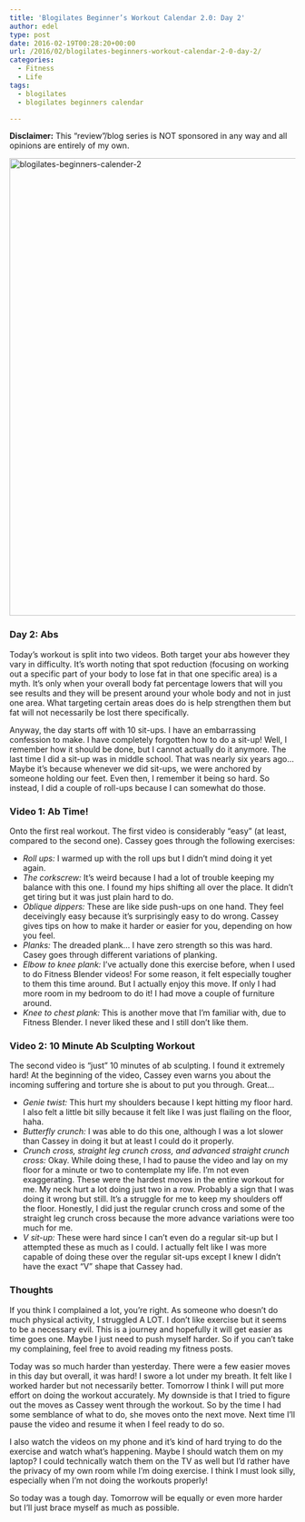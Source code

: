 ```yaml
---
title: 'Blogilates Beginner’s Workout Calendar 2.0: Day 2'
author: edel
type: post
date: 2016-02-19T00:28:20+00:00
url: /2016/02/blogilates-beginners-workout-calendar-2-0-day-2/
categories:
  - Fitness
  - Life
tags:
  - blogilates
  - blogilates beginners calendar

---
```

**Disclaimer:** This &#8220;review&#8221;/blog series is NOT sponsored in any way and all opinions are entirely of my own.

<a href="http://scattered.me/wp-content/uploads/2016/02/blogilates-beginners-calender-2.png" rel="attachment wp-att-11076"><img src="http://scattered.me/wp-content/uploads/2016/02/blogilates-beginners-calender-2-1024x806.png" alt="blogilates-beginners-calender-2" width="1024" height="806" class="alignnone size-large wp-image-11076" srcset="http://erzadel.net/blog/wp-content/uploads/2016/02/blogilates-beginners-calender-2-1024x806.png 1024w, http://erzadel.net/blog/wp-content/uploads/2016/02/blogilates-beginners-calender-2-300x236.png 300w, http://erzadel.net/blog/wp-content/uploads/2016/02/blogilates-beginners-calender-2-768x604.png 768w" sizes="(max-width: 1024px) 100vw, 1024px" /></a>

### Day 2: Abs

Today&#8217;s workout is split into two videos. Both target your abs however they vary in difficulty. It&#8217;s worth noting that spot reduction (focusing on working out a specific part of your body to lose fat in that one specific area) is a myth. It&#8217;s only when your overall body fat percentage lowers that will you see results and they will be present around your whole body and not in just one area. What targeting certain areas does do is help strengthen them but fat will not necessarily be lost there specifically.

Anyway, the day starts off with 10 sit-ups. I have an embarrassing confession to make. I have completely forgotten how to do a sit-up! Well, I remember how it should be done, but I cannot actually do it anymore. The last time I did a sit-up was in middle school. That was nearly six years ago&#8230; Maybe it&#8217;s because whenever we did sit-ups, we were anchored by someone holding our feet. Even then, I remember it being so hard. So instead, I did a couple of roll-ups because I can somewhat do those.

### Video 1: Ab Time!

<div class="flex-video">
</div>

Onto the first real workout. The first video is considerably &#8220;easy&#8221; (at least, compared to the second one). Cassey goes through the following exercises:

  * _Roll ups:_ I warmed up with the roll ups but I didn&#8217;t mind doing it yet again.
  * _The corkscrew:_ It&#8217;s weird because I had a lot of trouble keeping my balance with this one. I found my hips shifting all over the place. It didn&#8217;t get tiring but it was just plain hard to do.
  * _Oblique dippers:_ These are like side push-ups on one hand. They feel deceivingly easy because it&#8217;s surprisingly easy to do wrong. Cassey gives tips on how to make it harder or easier for you, depending on how you feel.
  * _Planks:_ The dreaded plank&#8230; I have zero strength so this was hard. Casey goes through different variations of planking.
  * _Elbow to knee plank:_ I&#8217;ve actually done this exercise before, when I used to do Fitness Blender videos! For some reason, it felt especially tougher to them this time around. But I actually enjoy this move. If only I had more room in my bedroom to do it! I had move a couple of furniture around.
  * _Knee to chest plank:_ This is another move that I&#8217;m familiar with, due to Fitness Blender. I never liked these and I still don&#8217;t like them.

### Video 2: 10 Minute Ab Sculpting Workout

<div class="flex-video">
</div>

The second video is &#8220;just&#8221; 10 minutes of ab sculpting. I found it extremely hard! At the beginning of the video, Cassey even warns you about the incoming suffering and torture she is about to put you through. Great&#8230;

  * _Genie twist:_ This hurt my shoulders because I kept hitting my floor hard. I also felt a little bit silly because it felt like I was just flailing on the floor, haha.
  * _Butterfly crunch:_ I was able to do this one, although I was a lot slower than Cassey in doing it but at least I could do it properly.
  * _Crunch cross, straight leg crunch cross, and advanced straight crunch cross:_ Okay. While doing these, I had to pause the video and lay on my floor for a minute or two to contemplate my life. I&#8217;m not even exaggerating. These were the hardest moves in the entire workout for me. My neck hurt a lot doing just two in a row. Probably a sign that I was doing it wrong but still. It&#8217;s a struggle for me to keep my shoulders off the floor. Honestly, I did just the regular crunch cross and some of the straight leg crunch cross because the more advance variations were too much for me.
  * _V sit-up:_ These were hard since I can&#8217;t even do a regular sit-up but I attempted these as much as I could. I actually felt like I was more capable of doing these over the regular sit-ups except I knew I didn&#8217;t have the exact &#8220;V&#8221; shape that Cassey had.

### Thoughts

If you think I complained a lot, you&#8217;re right. As someone who doesn&#8217;t do much physical activity, I struggled A LOT. I don&#8217;t like exercise but it seems to be a necessary evil. This is a journey and hopefully it will get easier as time goes one. Maybe I just need to push myself harder. So if you can&#8217;t take my complaining, feel free to avoid reading my fitness posts.

Today was so much harder than yesterday. There were a few easier moves in this day but overall, it was hard! I swore a lot under my breath. It felt like I worked harder but not necessarily better. Tomorrow I think I will put more effort on doing the workout accurately. My downside is that I tried to figure out the moves as Cassey went through the workout. So by the time I had some semblance of what to do, she moves onto the next move. Next time I&#8217;ll pause the video and resume it when I feel ready to do so.

I also watch the videos on my phone and it&#8217;s kind of hard trying to do the exercise and watch what&#8217;s happening. Maybe I should watch them on my laptop? I could technically watch them on the TV as well but I&#8217;d rather have the privacy of my own room while I&#8217;m doing exercise. I think I must look silly, especially when I&#8217;m not doing the workouts properly!

So today was a tough day. Tomorrow will be equally or even more harder but I&#8217;ll just brace myself as much as possible.

<ol class="footnote">
</ol>